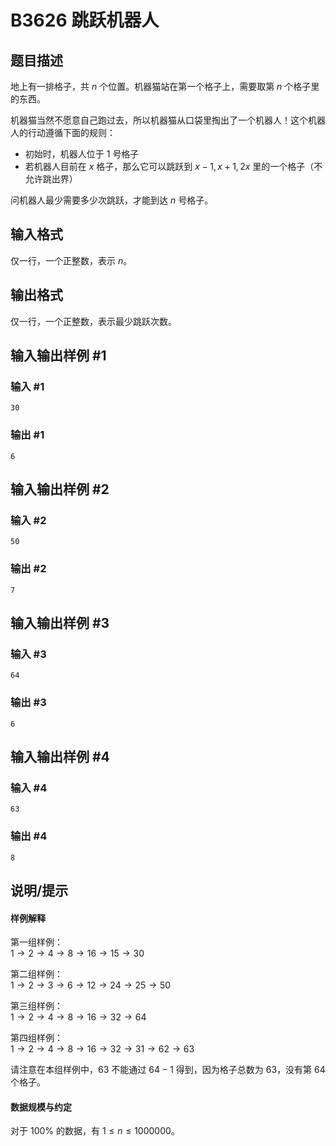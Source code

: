 # B3626 跳跃机器人

## 题目描述

地上有一排格子，共 $n$ 个位置。机器猫站在第一个格子上，需要取第 $n$ 个格子里的东西。

机器猫当然不愿意自己跑过去，所以机器猫从口袋里掏出了一个机器人！这个机器人的行动遵循下面的规则：

- 初始时，机器人位于 $1$ 号格子
- 若机器人目前在 $x$ 格子，那么它可以跳跃到 $x-1, x+1, 2x$ 里的一个格子（不允许跳出界）

问机器人最少需要多少次跳跃，才能到达 $n$ 号格子。

## 输入格式

仅一行，一个正整数，表示 $n$。

## 输出格式

仅一行，一个正整数，表示最少跳跃次数。

## 输入输出样例 #1

### 输入 #1

```
30
```

### 输出 #1

```
6
```

## 输入输出样例 #2

### 输入 #2

```
50
```

### 输出 #2

```
7
```

## 输入输出样例 #3

### 输入 #3

```
64
```

### 输出 #3

```
6
```

## 输入输出样例 #4

### 输入 #4

```
63
```

### 输出 #4

```
8
```

## 说明/提示

#### 样例解释

第一组样例：  
$1\to 2 \to 4\to 8 \to 16 \to 15 \to 30$

第二组样例：  
$1\to 2\to 3\to6\to12\to24\to25\to 50$

第三组样例：  
$1\to 2\to4\to8\to16\to32\to64$

第四组样例：  
$1\to 2\to4\to8\to16\to32\to31\to62\to63$  

请注意在本组样例中，$63$ 不能通过 $64-1$ 得到，因为格子总数为 $63$，没有第 $64$ 个格子。


#### 数据规模与约定

对于 $100\%$ 的数据，有 $1\leq n \leq 1000000$。